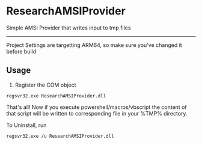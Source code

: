 # ResearchAMSIProvider
Simple AMSI Provider that writes input to tmp files

---
Project Settings are targetting ARM64, so make sure you've changed it before build

## Usage
1. Register the COM object
```
regsvr32.exe ResearchAMSIProvider.dll
```

That's all! Now if you execute powershell/macros/vbscript the content of that script will be written to corresponding file in your %TMP% directory.

To Uninstall, run
```
regsvr32.exe /u ResearchAMSIProvider.dll
```
